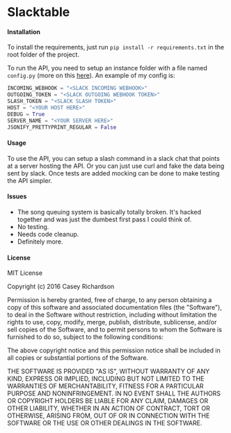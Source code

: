 # Slacktable

#### Installation
To install the requirements, just run `pip install -r requirements.txt` in the root folder of the project. 

To run the API, you need to setup an instance folder with a file named `config.py` (more on this [here](http://flask.pocoo.org/docs/0.10/config/#instance-folders)). An example of my config is:
```python
INCOMING_WEBHOOK = "<SLACK INCOMING WEBHOOK>"
OUTGOING_TOKEN = "<SLACK OUTGOING WEBHOOK TOKEN>"
SLASH_TOKEN = "<SLACK SLASH TOKEN>"
HOST = "<YOUR HOST HERE>"
DEBUG = True
SERVER_NAME = "<YOUR SERVER HERE>"
JSONIFY_PRETTYPRINT_REGULAR = False
```

#### Usage
To use the API, you can setup a slash command in a slack chat that points at a server hosting the API. Or you can just use curl and fake the data being sent by slack. Once tests are added mocking can be done to make testing the API simpler.

#### Issues
* The song queuing system is basically totally broken. It's hacked together and was just the dumbest first pass I could think of.
* No testing.
* Needs code cleanup.
* Definitely more.

#### License
MIT License

Copyright (c) 2016 Casey Richardson

Permission is hereby granted, free of charge, to any person obtaining a copy
of this software and associated documentation files (the "Software"), to deal
in the Software without restriction, including without limitation the rights
to use, copy, modify, merge, publish, distribute, sublicense, and/or sell
copies of the Software, and to permit persons to whom the Software is
furnished to do so, subject to the following conditions:

The above copyright notice and this permission notice shall be included in all
copies or substantial portions of the Software.

THE SOFTWARE IS PROVIDED "AS IS", WITHOUT WARRANTY OF ANY KIND, EXPRESS OR
IMPLIED, INCLUDING BUT NOT LIMITED TO THE WARRANTIES OF MERCHANTABILITY,
FITNESS FOR A PARTICULAR PURPOSE AND NONINFRINGEMENT. IN NO EVENT SHALL THE
AUTHORS OR COPYRIGHT HOLDERS BE LIABLE FOR ANY CLAIM, DAMAGES OR OTHER
LIABILITY, WHETHER IN AN ACTION OF CONTRACT, TORT OR OTHERWISE, ARISING FROM,
OUT OF OR IN CONNECTION WITH THE SOFTWARE OR THE USE OR OTHER DEALINGS IN THE
SOFTWARE.
